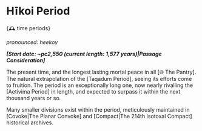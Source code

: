 # Hīkoi Period

{🕰️ time periods}

*pronounced: heekoy*

***[Start date: ~pc2,550 (current length: 1,577 years)|Passage Consideration]***

The present time, and the longest lasting mortal peace in all [🌐 The Pantry]. The natural extrapolation of the [Taqadum Period], seeing its efforts come to fruition. The period is an exceptionally long one, now nearly rivalling the [Aetivima Period] in length, and expected to surpass it within the next thousand years or so.

Many smaller divisions exist within the period, meticulously maintained in [Covoke|The Planar Convoke] and [Compact|The 214th Isotoxal Compact] historical archives.
